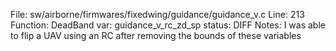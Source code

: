 File: sw/airborne/firmwares/fixedwing/guidance/guidance_v.c
Line: 213
Function: DeadBand
var: guidance_v_rc_zd_sp
status: DIFF
Notes: I was able to flip a UAV using an RC after removing the bounds of these variables
